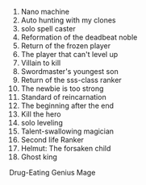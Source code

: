 
1. Nano machine
2. Auto hunting with my clones
3. solo spell caster
4. Reformation of the deadbeat noble
5. Return of the frozen player
6. The player that can't level up
7. Villain to kill
8. Swordmaster's youngest son
9. Return of the sss-class ranker
10. The newbie is too strong
11. Standard of reincarnation
12. The beginning after the end
13. Kill the hero
14. solo leveling
15. Talent-swallowing magician
16. Second life Ranker
17. Helmut: The forsaken child
18. Ghost king





Drug-Eating Genius Mage